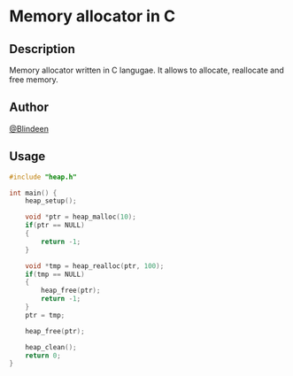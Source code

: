 # Memory allocator in C
## Description
Memory allocator written in C langugae. It allows to allocate, reallocate and free memory.
## Author
[@Blindeen](https://www.github.com/Blindeen)
## Usage
```c
#include "heap.h"

int main() {
    heap_setup();

    void *ptr = heap_malloc(10);
    if(ptr == NULL)
    {
        return -1;
    }

    void *tmp = heap_realloc(ptr, 100);
    if(tmp == NULL)
    {
        heap_free(ptr);
        return -1;
    }
    ptr = tmp;

    heap_free(ptr);

    heap_clean();
    return 0;
}
```
